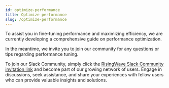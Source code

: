 ```yaml
---
id: optimize-performance
title: Optimize performance
slug: /optimize-performance
---
```

<head>
  <link rel="canonical" href="https://docs.risingwave.com/docs/current/optimize-performance/" />
</head>

To assist you in fine-tuning performance and maximizing efficiency, we are currently developing a comprehensive guide on performance optimization.

In the meantime, we invite you to join our community for any questions or tips regarding performance tuning.

To join our Slack Community, simply click the [RisingWave Slack Community invitation link](https://www.risingwave.com/slack) and become part of our growing network of users. Engage in discussions, seek assistance, and share your experiences with fellow users who can provide valuable insights and solutions.
